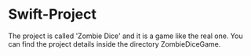 # Swift-Project

The project is called 'Zombie Dice' and it is a game like the real one. You can find the project details inside the directory ZombieDiceGame.
